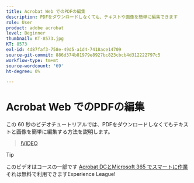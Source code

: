 ```yaml
---
title: Acrobat Web でのPDFの編集
description: PDFをダウンロードしなくても、テキストや画像を簡単に編集できます
role: User
product: adobe acrobat
level: Beginner
thumbnail: KT-8573.jpg
KT: 8573
exl-id: 4d87faf3-758e-49d5-a1d4-7418ace14709
source-git-commit: 886d374b81979e8927bc823cbcb4d312222797c5
workflow-type: tm+mt
source-wordcount: '69'
ht-degree: 0%

---
```


# Acrobat Web でのPDFの編集

この 60 秒のビデオチュートリアルでは、PDFをダウンロードしなくてもテキストと画像を簡単に編集する方法を説明します。

>[!VIDEO](https://video.tv.adobe.com/v/336362?hidetitle=true)

>[!TIP]
>
>このビデオはコースの一部です [Acrobat DCとMicrosoft 365 でスマートに作業](https://experienceleague.adobe.com/?recommended=Acrobat-U-1-2021.microsoft365) それは無料で利用できますExperience League!
